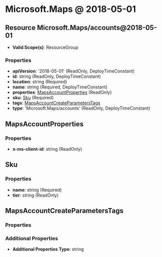 # Microsoft.Maps @ 2018-05-01

## Resource Microsoft.Maps/accounts@2018-05-01
* **Valid Scope(s)**: ResourceGroup
### Properties
* **apiVersion**: '2018-05-01' (ReadOnly, DeployTimeConstant)
* **id**: string (ReadOnly, DeployTimeConstant)
* **location**: string (Required)
* **name**: string (Required, DeployTimeConstant)
* **properties**: [MapsAccountProperties](#mapsaccountproperties) (ReadOnly)
* **sku**: [Sku](#sku) (Required)
* **tags**: [MapsAccountCreateParametersTags](#mapsaccountcreateparameterstags)
* **type**: 'Microsoft.Maps/accounts' (ReadOnly, DeployTimeConstant)

## MapsAccountProperties
### Properties
* **x-ms-client-id**: string (ReadOnly)

## Sku
### Properties
* **name**: string (Required)
* **tier**: string (ReadOnly)

## MapsAccountCreateParametersTags
### Properties
### Additional Properties
* **Additional Properties Type**: string

